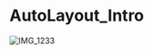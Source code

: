 # AutoLayout_Intro

![IMG_1233](https://user-images.githubusercontent.com/56534371/69491970-8bccf500-0ec6-11ea-878b-d16ea554a9e7.gif)
